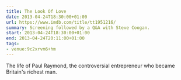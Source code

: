 ```yaml
---
title: The Look Of Love
date: 2013-04-24T18:30:00+01:00
url: https://www.imdb.com/title/tt1951216/
summary: Screening followed by a Q&A with Steve Coogan.
start: 2013-04-24T18:30:00+01:00
end: 2013-04-24T20:11:00+01:00
tags:
- venue:9c2xrvm6+hm
---
```

The life of Paul Raymond, the controversial entrepreneur who became Britain's richest man.
